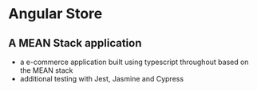 # Angular Store 

## A MEAN Stack application 

- a e-commerce application built using typescript throughout based on the MEAN stack
- additional testing with Jest, Jasmine and Cypress